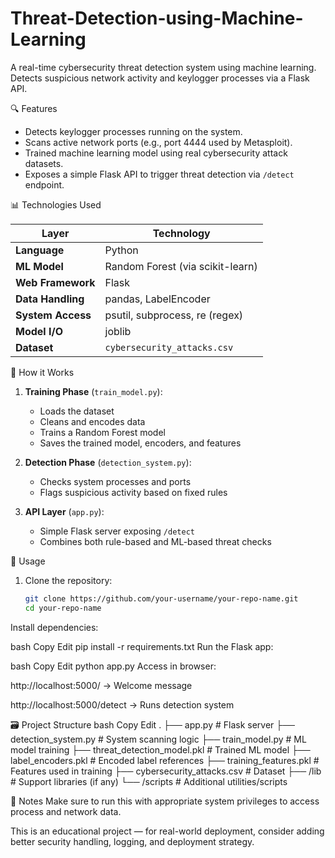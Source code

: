 # Threat-Detection-using-Machine-Learning
A real-time cybersecurity threat detection system using machine learning. Detects suspicious network activity and keylogger processes via a Flask API.

🔍 Features

- Detects keylogger processes running on the system.
- Scans active network ports (e.g., port 4444 used by Metasploit).
- Trained machine learning model using real cybersecurity attack datasets.
- Exposes a simple Flask API to trigger threat detection via `/detect` endpoint.

📊 Technologies Used

| Layer             | Technology                            |
|-------------------|----------------------------------------|
| **Language**      | Python                                 |
| **ML Model**      | Random Forest (via scikit-learn)       |
| **Web Framework** | Flask                                  |
| **Data Handling** | pandas, LabelEncoder                   |
| **System Access** | psutil, subprocess, re (regex)         |
| **Model I/O**     | joblib                                 |
| **Dataset**       | `cybersecurity_attacks.csv`            |

🧠 How it Works

1. **Training Phase** (`train_model.py`):
   - Loads the dataset
   - Cleans and encodes data
   - Trains a Random Forest model
   - Saves the trained model, encoders, and features

2. **Detection Phase** (`detection_system.py`):
   - Checks system processes and ports
   - Flags suspicious activity based on fixed rules

3. **API Layer** (`app.py`):
   - Simple Flask server exposing `/detect`
   - Combines both rule-based and ML-based threat checks

🚀 Usage

1. Clone the repository:
   ```bash
   git clone https://github.com/your-username/your-repo-name.git
   cd your-repo-name
Install dependencies:

bash
Copy
Edit
pip install -r requirements.txt
Run the Flask app:

bash
Copy
Edit
python app.py
Access in browser:

http://localhost:5000/ → Welcome message

http://localhost:5000/detect → Runs detection system

🗃️ Project Structure
bash
Copy
Edit
.
├── app.py                         # Flask server
├── detection_system.py           # System scanning logic
├── train_model.py                # ML model training
├── threat_detection_model.pkl    # Trained ML model
├── label_encoders.pkl            # Encoded label references
├── training_features.pkl         # Features used in training
├── cybersecurity_attacks.csv     # Dataset
├── /lib                          # Support libraries (if any)
└── /scripts                      # Additional utilities/scripts

📌 Notes
Make sure to run this with appropriate system privileges to access process and network data.

This is an educational project — for real-world deployment, consider adding better security handling, logging, and deployment strategy.

